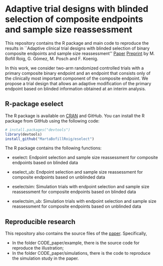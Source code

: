 # Adaptive trial designs with blinded selection of composite endpoints and sample size reassessment

This repository contains the R package and main code to reproduce the results in ``Adaptive clinical trial designs with blinded selection of binary composite endpoints and sample size reassessment'' [Paper](https://doi.org/10.1093/biostatistics/kxac040) [Preprint](https://arxiv.org/abs/2206.09639) by M. Bofill Roig,  G. Gómez, M. Posch and F. Koenig.

In this work, we consider two-arm randomized controlled trials with a primary composite binary endpoint and an endpoint that consists only of the clinically most important component of the composite endpoint. We propose a trial design that allows an adaptive modification of the primary endpoint based on blinded information obtained at an interim analysis.


## R-package **eselect**

The R package is available on [CRAN](https://cran.r-project.org/package=eselect) and GitHub. You can install the R package from GitHub using the following code:

``` r
# install.packages("devtools")
library(devtools)
install_github("MartaBofillRoig/eselect")
```

The R package contains the following functions:

- eselect: Endpoint selection and sample size reassessment for composite endpoints based on blinded data

- eselect_ub: Endpoint selection and sample size reassessment for composite endpoints based on unblinded data

- eselectsim: Simulation trials with endpoint selection and sample size reassessment for composite endpoints based on blinded data

- eselectsim_ub: Simulation trials with endpoint selection and sample size reassessment for composite endpoints based on unblinded data


## Reproducible research

This repository also contains the source files of the [paper](https://doi.org/10.1093/biostatistics/kxac040). Specifically, 

- In the folder CODE_paper/example, there is the source code for reproduce the illustration; 
- In the folder CODE_paper/simulations, there is the code to reproduce the simulation study in the paper.
